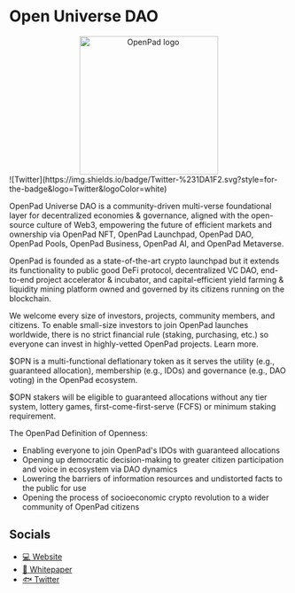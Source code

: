 # Open Universe DAO

<div align="center">
    <img src="https://github.com/open-universe-dao/.github/blob/main/images/icon.png" width="250" height="250" alt ="OpenPad logo" />
</div>
![Twitter](https://img.shields.io/badge/Twitter-%231DA1F2.svg?style=for-the-badge&logo=Twitter&logoColor=white)

OpenPad Universe DAO is a community-driven multi-verse foundational layer for decentralized economies & governance, aligned with the open-source culture of Web3, empowering the future of efficient markets and ownership via OpenPad NFT, OpenPad Launchpad, OpenPad DAO, OpenPad Pools, OpenPad Business, OpenPad AI, and OpenPad Metaverse.

OpenPad is founded as a state-of-the-art crypto launchpad but it extends its functionality to public good DeFi protocol, decentralized VC DAO, end-to-end project accelerator & incubator, and capital-efficient yield farming & liquidity mining platform owned and governed by its citizens running on the blockchain.

We welcome every size of investors, projects, community members, and citizens. To enable small-size investors to join OpenPad launches worldwide, there is no strict financial rule (staking, purchasing, etc.) so everyone can invest in highly-vetted OpenPad projects. Learn more.

$OPN is a multi-functional deflationary token as it serves the utility (e.g., guaranteed allocation), membership (e.g., IDOs) and governance (e.g., DAO voting) in the OpenPad ecosystem.

$OPN stakers will be eligible to guaranteed allocations without any tier system, lottery games, first-come-first-serve (FCFS) or minimum staking requirement.

The OpenPad Definition of Openness:
- Enabling everyone to join OpenPad's IDOs with guaranteed allocations
- Opening up democratic decision-making to greater citizen participation and voice in ecosystem via DAO dynamics
- Lowering the barriers of information resources and undistorted facts to the public for use
- Opening the process of socioeconomic crypto revolution to a wider community of OpenPad citizens

## Socials

* [💻 Website](www.openpad.app)
* [🧾 Whitepaper](https://docs.openpad.app/whitepaper/)
* [🐟 Twitter](https://twitter.com/OpenPad_app)
